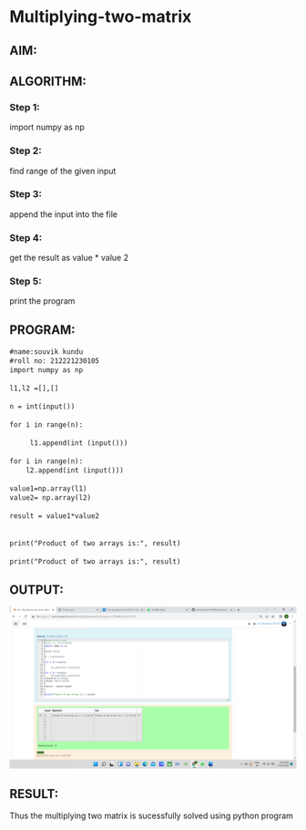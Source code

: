 # Multiplying-two-matrix

## AIM:

## ALGORITHM:

### Step 1:

import numpy as np

### Step 2:

find range of the given input

### Step 3:

append the input into the file

### Step 4:

get the result as value * value 2

### Step 5:

print the program

## PROGRAM: 
```
#name:souvik kundu
#roll no: 212221230105
import numpy as np

l1,l2 =[],[]

n = int(input())

for i in range(n):

     l1.append(int (input()))

for i in range(n):
    l2.append(int (input()))

value1=np.array(l1)
value2= np.array(l2)

result = value1*value2


print("Product of two arrays is:", result)

print("Product of two arrays is:", result)

```
## OUTPUT:
![git logo](./ed.png)

## RESULT:
Thus the multiplying two matrix is sucessfully solved using python program
